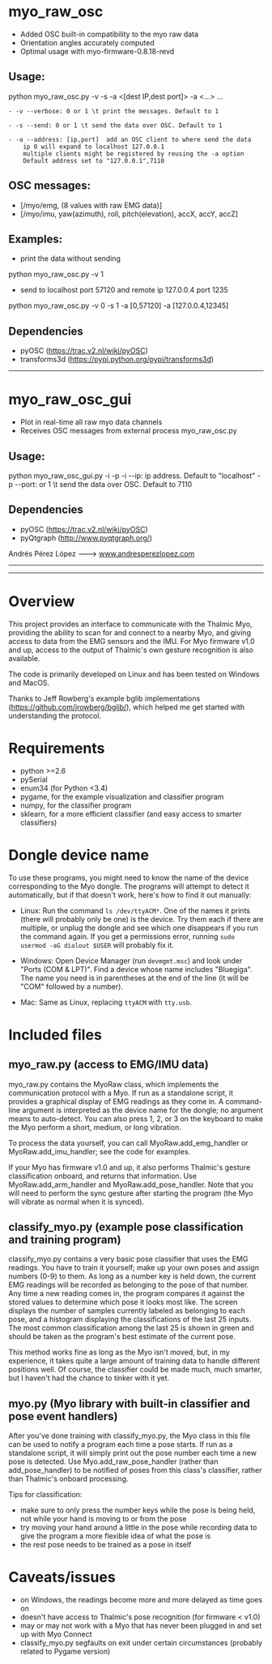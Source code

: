# myo_raw_osc

- Added OSC built-in compatibility to the myo raw data
- Orientation angles accurately computed 
- Optimal usage with myo-firmware-0.8.18-revd

## Usage: 
python myo_raw_osc.py -v <verbose> -s <send> -a <[dest IP,dest port]> -a <...> ... 

    - -v --verbose: 0 or 1 \t print the messages. Default to 1

    - -s --send: 0 or 1 \t send the data over OSC. Default to 1

    - -a --address: [ip,port]  add an OSC client to where send the data
        ip 0 will expand to localhost 127.0.0.1
        multiple clients might be registered by reusing the -a option
        Default address set to "127.0.0.1",7110
        
## OSC messages:
- [/myo/emg, (8 values with raw EMG data)]
- [/myo/imu, yaw(azimuth), roll, pitch(elevation), accX, accY, accZ]


## Examples:
- print the data without sending

python myo_raw_osc.py -v 1
- send to localhost port 57120 and remote ip 127.0.0.4 port 1235

python myo_raw_osc.py -v 0 -s 1 -a [0,57120] -a [127.0.0.4,12345]
        
  
## Dependencies
  - pyOSC (https://trac.v2.nl/wiki/pyOSC)
  - transforms3d (https://pypi.python.org/pypi/transforms3d)

------------------------------------------------------------------------------

# myo_raw_osc_gui

- Plot in real-time all raw myo data channels
- Receives OSC messages from external process myo_raw_osc.py

## Usage: 
python myo_raw_osc_gui.py -i <ip address> -p <ip port>
    -i --ip: ip address. Default to "localhost"
    -p --port: or 1 \t send the data over OSC. Default to 7110

## Dependencies
  - pyOSC (https://trac.v2.nl/wiki/pyOSC)
  - pyQtgraph (http://www.pyqtgraph.org/)

Andrés Pérez López ---> www.andresperezlopez.com

------------------------------------------------------------------------------
------------------------------------------------------------------------------
# Overview

This project provides an interface to communicate with the Thalmic Myo,
providing the ability to scan for and connect to a nearby Myo, and giving access
to data from the EMG sensors and the IMU. For Myo firmware v1.0 and up, access
to the output of Thalmic's own gesture recognition is also available.

The code is primarily developed on Linux and has been tested on Windows and
MacOS.

Thanks to Jeff Rowberg's example bglib implementations
(https://github.com/jrowberg/bglib/), which helped me get started with
understanding the protocol.


# Requirements

- python >=2.6
- pySerial
- enum34 (for Python <3.4)
- pygame, for the example visualization and classifier program
- numpy, for the classifier program
- sklearn, for a more efficient classifier (and easy access to smarter classifiers)


# Dongle device name

To use these programs, you might need to know the name of the device
corresponding to the Myo dongle. The programs will attempt to detect it
automatically, but if that doesn't work, here's how to find it out manually:

- Linux: Run the command `ls /dev/ttyACM*`. One of the names it prints (there
  will probably only be one) is the device. Try them each if there are multiple,
  or unplug the dongle and see which one disappears if you run the command
  again. If you get a permissions error, running `sudo usermod -aG dialout
  $USER` will probably fix it.

- Windows: Open Device Manager (run `devmgmt.msc`) and look under "Ports (COM &
  LPT)". Find a device whose name includes "Bluegiga". The name you need is in
  parentheses at the end of the line (it will be "COM" followed by a number).

- Mac: Same as Linux, replacing `ttyACM` with `tty.usb`.


# Included files

## myo_raw.py (access to EMG/IMU data)

myo_raw.py contains the MyoRaw class, which implements the communication
protocol with a Myo. If run as a standalone script, it provides a graphical
display of EMG readings as they come in. A command-line argument is interpreted
as the device name for the dongle; no argument means to auto-detect. You can
also press 1, 2, or 3 on the keyboard to make the Myo perform a short, medium,
or long vibration.

To process the data yourself, you can call MyoRaw.add_emg_handler or
MyoRaw.add_imu_handler; see the code for examples.

If your Myo has firmware v1.0 and up, it also performs Thalmic's gesture
classification onboard, and returns that information. Use MyoRaw.add_arm_handler
and MyoRaw.add_pose_handler. Note that you will need to perform the sync gesture
after starting the program (the Myo will vibrate as normal when it is synced).

## classify_myo.py (example pose classification and training program)

classify_myo.py contains a very basic pose classifier that uses the EMG
readings. You have to train it yourself; make up your own poses and assign
numbers (0-9) to them. As long as a number key is held down, the current EMG
readings will be recorded as belonging to the pose of that number. Any time a
new reading comes in, the program compares it against the stored values to
determine which pose it looks most like. The screen displays the number of
samples currently labeled as belonging to each pose, and a histogram displaying
the classifications of the last 25 inputs. The most common classification among
the last 25 is shown in green and should be taken as the program's best estimate
of the current pose.

This method works fine as long as the Myo isn't moved, but, in my experience, it
takes quite a large amount of training data to handle different positions
well. Of course, the classifier could be made much, much smarter, but I haven't
had the chance to tinker with it yet.

## myo.py (Myo library with built-in classifier and pose event handlers)

After you've done training with classify_myo.py, the Myo class in this file can
be used to notify a program each time a pose starts. If run as a standalone
script, it will simply print out the pose number each time a new pose is
detected. Use Myo.add_raw_pose_handler (rather than add_pose_handler) to be
notified of poses from this class's classifier, rather than Thalmic's onboard
processing.

Tips for classification:

- make sure to only press the number keys while the pose is being held, not
  while your hand is moving to or from the pose
- try moving your hand around a little in the pose while recording data to give
  the program a more flexible idea of what the pose is
- the rest pose needs to be trained as a pose in itself


# Caveats/issues

- on Windows, the readings become more and more delayed as time goes on
- doesn't have access to Thalmic's pose recognition (for firmware < v1.0)
- may or may not work with a Myo that has never been plugged in and set up with
  Myo Connect
- classify_myo.py segfaults on exit under certain circumstances (probably
  related to Pygame version)
